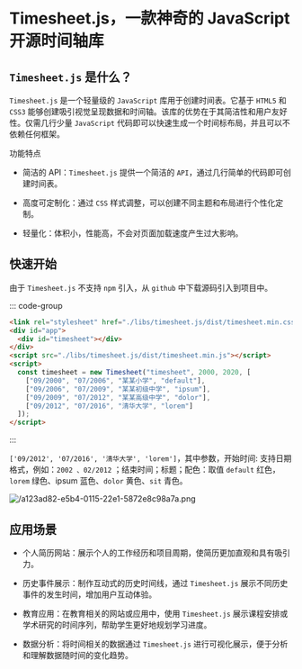 # Timesheet.js，一款神奇的 JavaScript 开源时间轴库

<article-info/>

<link-tag :linkList="[{ linkType: 'git', linkText:'Timesheet.js',linkUrl:'https://github.com/sbstjn/timesheet.js'}]" />

## `Timesheet.js` 是什么？

`Timesheet.js` 是一个轻量级的 `JavaScript` 库用于创建时间表。它基于 `HTML5` 和 `CSS3` 能够创建吸引视觉呈现数据和时间轴。该库的优势在于其简洁性和用户友好性。仅需几行少量 `JavaScript` 代码即可以快速生成一个时间标布局，并且可以不依赖任何框架。

<imp-text-danger>功能特点</imp-text-danger>

- <imp-text-danger>简洁的 API</imp-text-danger>：`Timesheet.js` 提供一个简洁的 `API`，通过几行简单的代码即可创建时间表。

- <imp-text-danger>高度可定制化</imp-text-danger>：通过 `CSS` 样式调整，可以创建不同主题和布局进行个性化定制。

- <imp-text-danger>轻量化</imp-text-danger>：体积小，性能高，不会对页面加载速度产生过大影响。

## 快速开始

由于 `Timesheet.js` 不支持 `npm` 引入，从 `github` 中下载源码引入到项目中。

::: code-group

```html
<link rel="stylesheet" href="./libs/timesheet.js/dist/timesheet.min.css" />
<div id="app">
  <div id="timesheet"></div>
</div>
<script src="./libs/timesheet.js/dist/timesheet.min.js"></script>
<script>
  const timesheet = new Timesheet("timesheet", 2000, 2020, [
    ["09/2000", "07/2006", "某某小学", "default"],
    ["09/2006", "07/2009", "某某初级中学", "ipsum"],
    ["09/2009", "07/2012", "某某高级中学", "dolor"],
    ["09/2012", "07/2016", "清华大学", "lorem"]
  ]);
</script>
```

:::

`['09/2012', '07/2016', '清华大学', 'lorem']`，其中参数，开始时间: 支持日期格式，例如：`2002 、02/2012` ；结束时间；标题；配色：取值 `default` 红色，`lorem` 绿色、ipsum 蓝色、`dolor` 黄色、`sit` 青色。

![/a123ad82-e5b4-0115-22e1-5872e8c98a7a.png](/a123ad82-e5b4-0115-22e1-5872e8c98a7a.png)

## 应用场景

- <imp-text-danger>个人简历网站</imp-text-danger>：展示个人的工作经历和项目周期，使简历更加直观和具有吸引力。

- <imp-text-danger>历史事件展示</imp-text-danger>：制作互动式的历史时间线，通过 `Timesheet.js` 展示不同历史事件的发生时间，增加用户互动体验。

- <imp-text-danger>教育应用</imp-text-danger>：在教育相关的网站或应用中，使用 `Timesheet.js` 展示课程安排或学术研究的时间序列，帮助学生更好地规划学习进度。

- <imp-text-danger>数据分析</imp-text-danger>：将时间相关的数据通过 `Timesheet.js` 进行可视化展示，便于分析和理解数据随时间的变化趋势。
